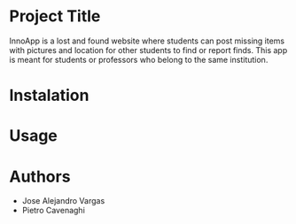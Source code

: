 # Project Title
InnoApp
is a lost and found website where students can post missing items with pictures and location for other students to find or report finds. This app is meant for students or professors who belong to the same institution.
# Instalation

# Usage 
# Authors
- Jose Alejandro Vargas 
- Pietro Cavenaghi 
